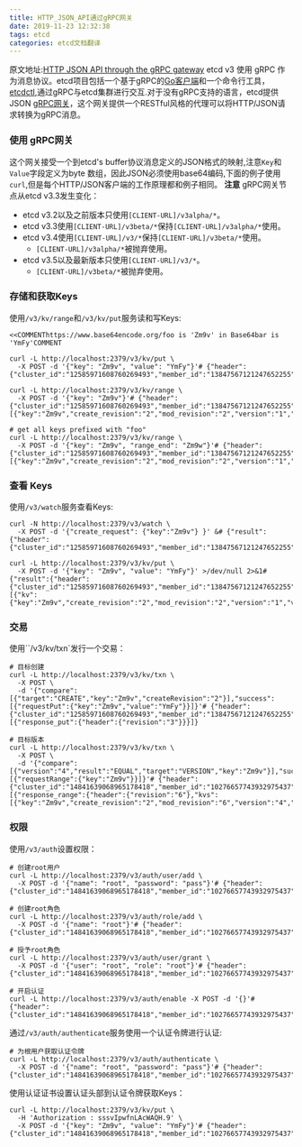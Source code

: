 ```yaml
---
title: HTTP_JSON_API通过gRPC网关
date: 2019-11-23 12:32:38
tags: etcd
categories: etcd文档翻译
---
```

原文地址:[HTTP JSON API through the gRPC gateway](https://github.com/etcd-io/etcd/blob/master/Documentation/dev-guide/api_grpc_gateway.md)
etcd v3 使用 gRPC 作为消息协议。etcd项目包括一个基于gRPC的[Go客户端](https://newonexd.github.io/2019/11/23/blog/etcd/%E5%AE%A2%E6%88%B7%E7%AB%AFv3/)和一个命令行工具，[etcdctl](https://github.com/etcd-io/etcd/tree/master/etcdctl),通过gRPC与etcd集群进行交互.对于没有gRPC支持的语言，etcd提供JSON [gRPC网关](https://github.com/grpc-ecosystem/grpc-gateway)，这个网关提供一个RESTful风格的代理可以将HTTP/JSON请求转换为gRPC消息。
### 使用 gRPC网关
这个网关接受一个到etcd's buffer协议消息定义的JSON格式的映射,注意`Key`和`Value`字段定义为byte 数组，因此JSON必须使用base64编码,下面的例子使用`curl`,但是每个HTTP/JSON客户端的工作原理都和例子相同。
**注意**
gRPC网关节点从etcd v3.3发生变化：

* etcd v3.2以及之前版本只使用`[CLIENT-URL]/v3alpha/*`。
* etcd v3.3使用`[CLIENT-URL]/v3beta/*`保持`[CLIENT-URL]/v3alpha/*`使用。
* etcd v3.4使用`[CLIENT-URL]/v3/*`保持`[CLIENT-URL]/v3beta/*`使用。
    * `[CLIENT-URL]/v3alpha/*`被抛弃使用。
* etcd v3.5以及最新版本只使用`[CLIENT-URL]/v3/*`。
    * `[CLIENT-URL]/v3beta/*`被抛弃使用。

### 存储和获取Keys
使用`/v3/kv/range`和`/v3/kv/put`服务读和写Keys:
```
<<COMMENThttps://www.base64encode.org/foo is 'Zm9v' in Base64bar is 'YmFy'COMMENT

curl -L http://localhost:2379/v3/kv/put \
  -X POST -d '{"key": "Zm9v", "value": "YmFy"}'# {"header":{"cluster_id":"12585971608760269493","member_id":"13847567121247652255","revision":"2","raft_term":"3"}}

curl -L http://localhost:2379/v3/kv/range \
  -X POST -d '{"key": "Zm9v"}'# {"header":{"cluster_id":"12585971608760269493","member_id":"13847567121247652255","revision":"2","raft_term":"3"},"kvs":[{"key":"Zm9v","create_revision":"2","mod_revision":"2","version":"1","value":"YmFy"}],"count":"1"}

# get all keys prefixed with "foo"
curl -L http://localhost:2379/v3/kv/range \
  -X POST -d '{"key": "Zm9v", "range_end": "Zm9w"}'# {"header":{"cluster_id":"12585971608760269493","member_id":"13847567121247652255","revision":"2","raft_term":"3"},"kvs":[{"key":"Zm9v","create_revision":"2","mod_revision":"2","version":"1","value":"YmFy"}],"count":"1"}
```
### 查看 Keys
使用`/v3/watch`服务查看Keys:
```
curl -N http://localhost:2379/v3/watch \
  -X POST -d '{"create_request": {"key":"Zm9v"} }' &# {"result":{"header":{"cluster_id":"12585971608760269493","member_id":"13847567121247652255","revision":"1","raft_term":"2"},"created":true}}

curl -L http://localhost:2379/v3/kv/put \
  -X POST -d '{"key": "Zm9v", "value": "YmFy"}' >/dev/null 2>&1# {"result":{"header":{"cluster_id":"12585971608760269493","member_id":"13847567121247652255","revision":"2","raft_term":"2"},"events":[{"kv":{"key":"Zm9v","create_revision":"2","mod_revision":"2","version":"1","value":"YmFy"}}]}}
```
### 交易
使用``/v3/kv/txn`发行一个交易：
```
# 目标创建
curl -L http://localhost:2379/v3/kv/txn \
  -X POST \
  -d '{"compare":[{"target":"CREATE","key":"Zm9v","createRevision":"2"}],"success":[{"requestPut":{"key":"Zm9v","value":"YmFy"}}]}'# {"header":{"cluster_id":"12585971608760269493","member_id":"13847567121247652255","revision":"3","raft_term":"2"},"succeeded":true,"responses":[{"response_put":{"header":{"revision":"3"}}}]}
```
```
# 目标版本
curl -L http://localhost:2379/v3/kv/txn \
  -X POST \
  -d '{"compare":[{"version":"4","result":"EQUAL","target":"VERSION","key":"Zm9v"}],"success":[{"requestRange":{"key":"Zm9v"}}]}'# {"header":{"cluster_id":"14841639068965178418","member_id":"10276657743932975437","revision":"6","raft_term":"3"},"succeeded":true,"responses":[{"response_range":{"header":{"revision":"6"},"kvs":[{"key":"Zm9v","create_revision":"2","mod_revision":"6","version":"4","value":"YmF6"}],"count":"1"}}]}
```
### 权限
使用`/v3/auth`设置权限：
```
# 创建root用户
curl -L http://localhost:2379/v3/auth/user/add \
  -X POST -d '{"name": "root", "password": "pass"}'# {"header":{"cluster_id":"14841639068965178418","member_id":"10276657743932975437","revision":"1","raft_term":"2"}}

# 创建root角色
curl -L http://localhost:2379/v3/auth/role/add \
  -X POST -d '{"name": "root"}'# {"header":{"cluster_id":"14841639068965178418","member_id":"10276657743932975437","revision":"1","raft_term":"2"}}

# 授予root角色
curl -L http://localhost:2379/v3/auth/user/grant \
  -X POST -d '{"user": "root", "role": "root"}'# {"header":{"cluster_id":"14841639068965178418","member_id":"10276657743932975437","revision":"1","raft_term":"2"}}

# 开启认证
curl -L http://localhost:2379/v3/auth/enable -X POST -d '{}'# {"header":{"cluster_id":"14841639068965178418","member_id":"10276657743932975437","revision":"1","raft_term":"2"}}
```
通过`/v3/auth/authenticate`服务使用一个认证令牌进行认证:
```
# 为根用户获取认证令牌
curl -L http://localhost:2379/v3/auth/authenticate \
  -X POST -d '{"name": "root", "password": "pass"}'# {"header":{"cluster_id":"14841639068965178418","member_id":"10276657743932975437","revision":"1","raft_term":"2"},"token":"sssvIpwfnLAcWAQH.9"}
```
使用认证证书设置认证头部到认证令牌获取Keys：
```
curl -L http://localhost:2379/v3/kv/put \
  -H 'Authorization : sssvIpwfnLAcWAQH.9' \
  -X POST -d '{"key": "Zm9v", "value": "YmFy"}'# {"header":{"cluster_id":"14841639068965178418","member_id":"10276657743932975437","revision":"2","raft_term":"2"}}
```
